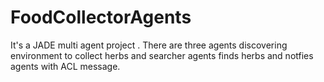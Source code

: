 # FoodCollectorAgents

It's a JADE multi agent project .
There are three agents discovering environment to collect herbs and searcher agents finds herbs and notfies agents with ACL message. 
